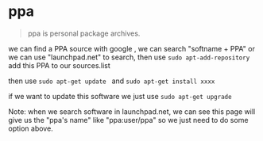 ppa
===

> ppa is personal package archives. 

we can find a PPA source with google , we can search "softname + PPA" or we
can use "launchpad.net" to search, then use `sudo apt-add-repository` add 
this PPA to our sources.list 

then use `sudo apt-get update ` and `sudo apt-get install xxxx` 

if we want to update this software we just use `sudo apt-get upgrade` 

Note: when we search software in launchpad.net, we can see this page will 
give us the "ppa's name" like "ppa:user/ppa" so we just need to do some 
option above.




